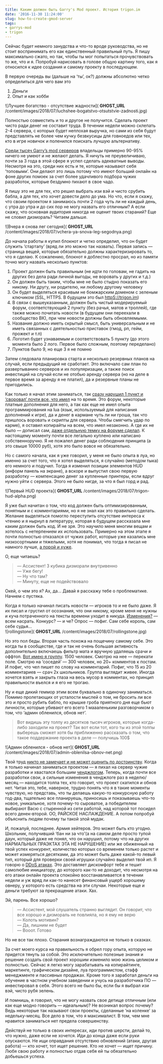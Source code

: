 ```yaml
---
title: Каким должен быть Garry's Mod проект. История trigon.im
date: '2016-11-30 11:24:00'
slug: how-to-create-gmod-server
tags:
- garrys-mod
- trigon
---
```


Сейчас будет немного занудства и что-то вроде руководства, но не стоит воспринимать его как единственный правильный путь. Я пишу максимально сжато, но так, чтобы ты мог попытаться прочувствовать то же, что и я. Попробуй нарисовать в голове общую картину того, как я относился к идее создания и самому проекту в последующем.

В первую очередь вы (дальше на ‘ты’, ок?) должны абсолютно четко определиться для чего вам это

1. Деньги
2. Опыт и как хобби

![Лучшее богатство - отсутствие жадности]( __GHOST_URL__ /content/images/2018/07/luchshee-bogatstvo-otsutstvie-zadnosti.jpg)

Полностью совместить и то и другое не получится. Сделать проект чисто ради денег не составит труда. В течении недели можно склепать 2-4 сервера, с которых будет неплохая выручка, но сами из себя будут представлять не более чем кучку безвкусицы для говноедов или тех, кто в игре новичок и поленился поискать лучшую альтернативу.

[Среди тысяч Garry’s mod серверов](http://www.gametracker.com/search/garrysmod/?searchipp=50) владельцы примерно 90-95% ничего не умеют и не желают делать. Я ничуть не преувеличиваю, почти за 3 года в этой сфере я успел сделать адекватные выводы. Несмотря на это, среди них есть и те, которые называют себя ‘топовыми’. Они делают это лишь потому что имеют больший онлайн на фоне других помоек за счет более удачливого подбора чужих разработок, которые бездумно пихают в свое чадо.

Я пишу это не для тех, кто решил выбрать изи вэй и чисто срубить бабла, а для тех, кто хочет довести дело до ума. Но что, если я скажу, что своим проектом я занимаюсь почти 2 года чуть ли не каждый день, с утра до утра и до сих пор не могу назвать его отличным? А если скажу, что основная аудитория никогда не оценит твоих стараний? Еще не словил дизмораль? Читаем дальше.

![Вчера я снова лег сегодня]( __GHOST_URL__ /content/images/2018/07/vchera-ya-snova-leg-segodnya.png)

До начала работы я купил блокнот и четко определил, что он будет служить ‘стартапу’ (вряд ли это можно так назвать). Первая запись — страница вещей, которые обязательно должны характеризировать то, что я сделаю. К сожалению, блокнот я доблестно просрал, но из памяти точно могу назвать несколько пунктов:

1. Проект должен быть правильным (не идти по головам, не гадить на других без дела ради личной выгоды, не воровать у других и т.д.)
2. Он должен быть таким, чтобы мне не было стыдно показать его никому. Ни другу, ни родителю, ни любому другому человеку
3. Он будет выделяться красивым не бомжарским доменом с зеленым ключиком (SSL, HTTPS. В будущем это был [httpS://trigon.im](httpS://trigon.im))
4. В связи с вышеуказанным, должен быть чистый модерируемый форум, соответствующий 2 пункту (без рачья, матов и троллей), где также можно почитать новости (в будущем они переехали в сообщество ВК), при чем новости должны быть обновляемыми.
5. Название должно иметь скрытый смысл, быть универсальным и не иметь связанных с деятельностью приставок (гмод, рп, гейм, прожект и т.п)
6. Логотип будет узнаваемым и соответствовать 5 пункту (до этого момента было 2 лого. Первое было сложным, поэтому переделано)
7. Пунктов было 9, но еще 3 я не помню

Затем следовала планировка старта и несколько резервных планов на случай, если предыдущий не сработает. Это включало сам план по развертыванию серверов и их популяризации, а также поиск инвестиций на случай если не отобью аренду сервера (но на деле в первое время за аренду я не платил), да и резервные планы не пригодились.

Как только я начал этим заниматься, так [сразу нарушил 1 пункт и ‘своровал’ почти все, что имел](https://leakforums.net/) на то время. Это форум, некоторые платные дополнения для него, а так как еще не имел опыта программирования на lua (язык, используемый для написания дополнений к игре), да и денег в кармане чуть ли ни гроша, так что пришлось воровать и скрипты для сервера. Чтобы смягчить удар по карме), я оставил копирайты на всем, что имел незаконно. А где их не было — дописал сам, [даже отдельную темку на форуме сделал](https://trigon.im/index.php?posts/40808/). К настоящему моменту почти все легально куплено или написано собственноручно. Я не пожалел денег ради соблюдения принципа (а это свыше 10000 руб), хотя это было вовсе не обязательно.

Но с самого начала, как я уже говорил, у меня не было опыта в луа, но именно за счет того, что я хотел выделяться, я случайно (методом тыка) его немного и подучил. Тогда я изменил позиции элементов HUD (информ панель на экране), а вскоре и выпустил свою первую разработку — компенсацию денег за купленные принтеры, если вдруг нужно уйти с сервера. Этого не было нигде, за что я был горд и рад.

![Первый HUD проекта]( __GHOST_URL__ /content/images/2018/07/trigon-hud-alpha.png)

Я уже был начитан о том, что код должен быть оптимизированным, понятным и с комментариями, но я не знал как это правильно сделать. Желание выделяться помогло переступить отсутствие интереса к чтению и я нырнул в литературу, которая в будущем рассказала мне каким должен быть код. И не зря. Это научило меня многим вещам и хотелось с нетерпением их использовать. Примерно на этом этапе я почти полностью отказался от чужих работ, которые уже казались мне низкосортными и тяжелыми, хотя не понимал, что тогда я писал не намного лучше, [а порой и хуже](https://vk.com/wall-95087107_304).

О, еще читаешь?

> — Ассистент! 3 кубика дизморали внутривенно  
> — Уже бегу!  
> — Ну что там?  
> — Минуту, еще не подействовало

Окей, о чем это я? Ах, да… Давай я расскажу тебе о проблематике. Начнем с пустяка.

Когда я только начинал писать новости — игроков то и не было даже. Я их писал и грустил от осознания, что они никому, кроме меня не нужны и куча потраченного на тексты времени уходит в никуда. [Изменения?](https://trigon.im/index.php?posts/58/) — всем насрать. Конкурс? — и че? Опрос — пофиг. Сам себе король, сам себе судья…  
 ![rollingstone]( __GHOST_URL__ /content/images/2018/07/rollingstone.jpg)

Но это пол беды. Вторая часть похожа на пощечину самому себе. Это когда ты в сообществе, где и так не очень большая активность дополнительно включаешь фильтр мата и вручную удаляешь срачи и оффтоп. [Вот имею я группу](https://vk.com/club95087107). 1500 человек. Смотрю на нее — перекати поле. Смотрю на ‘соседей’ — 300 человек, но 20+ комментов к постам. И пофиг, что чел пишет по слову на комментарий. Пофиг, что 15 из 20 комментариев — срач 2х школьников. Группа выглядит живее. Иногда хочется взять и закрыть глаза на весь мусор в комментах, но принцип правильности въелся и я его не трогаю.

Ну и еще дикий геммор этим всем буквально в одиночку заниматься. Помимо пролетающих от усталости мыслей о том, не бросить ли все это и просто рубить бабло, по крышке гроба приятного дня еще бьют личности, которые убивают его всего 1 маааленьким разговорчиком о том, что ‘админ обленился, обнов нет’.

> Вот видишь эту толпу из десятков тысяч игроков, которые когда-либо заходили на проект? Так вот если тот, кого ты из этой толпы выберешь сможет хотя бы приближенно рассказать о том, что такое поддержание проекта в деле — получишь 100$

![Админ обленился - обнов нет]( __GHOST_URL__ /content/images/2018/07/admin-oblenilsa-obnov-net.png)

Твой труд [никто не замечает и не может оценить по достоинству](https://vk.com/wall-95087107_110). Когда я только начинал заниматься проектом — я пихал на сервер чужие разработки и хвастался большим [ченджлогом](https://trigon.im/index.php?posts/77/). Теперь, когда почти все разработки свои, а сильные изменения в ченджлоге раз в неделю/месяц — находится толпа тех, кто говорит, что проект скатился и обнов нет. Читая это, тебе, наверное, трудно понять что я в такие моменты чувствую, но представь, что ты делаешь какую-то конкурсную работу год-два, тщательно все планируешь, приносишь и показываешь что-то новое, уникальное, хотя почему-то сыроватое, а победителем выбирают Васю с стыренной из сети работой, над которой тот посидел всего денек-второй. ОО, РАЙСКОЕ НАСЛАЖДЕНИЕ. А потом попробуй объяснить людям почему ты такой злой мудак.

И, пожалуй, последнее. Армия хейтеров. Это может быть кто угодно. Школьник, получивший ‘бан ни за что'(а на самом деле просто тупой даун, который даже не понял, что он нарушил, потому что на других НАРМАЛЬНЫХ ПРАЭКТАХ ЭТА НЕ НАРУШЕНИЕ) или же обиженный на твой успех конкурент, количество которых со временем только растет и может измеряться десятками, да это может быть даже какой-то левый тип, который для проверки своей игрушки случайно выделил твой ип. Я говорю о [DDoS атаках](https://vk.com/wall-95087107_7154). Это доставляет дискомфорт тебе и тешит самолюбие инициатору, до которого как-то не доходит, что несмотря на его атаки онлайн проекта спокойно восстанавливается в течении недели и уж вряд ли как-то нанесет финансовый ущерб хорошему овнеру, у которого есть средства на эти случаи. Некоторые еще и деньги требуют за прекращение атаки. Хах.

Эй, парень. Все хорошо?

> — Ассистент, мой слушатель странно выглядит. Он говорит, что все хорошо и дизмораль не повлияла, но я ему не верю  
> — Колоть мотивин?  
> — Да, лишним не будет  
> — Вооот. Готово

Но не все так плохо. Старания вознаграждаются не только в сказках.

За счет моего курса на правильность я обрел гору опыта, которую не придется тянуть за собой. Это исключительно полезные знания и решение создать свой проект хорошим изменило мою жизнь целиком и полностью. Сейчас я легко могу зарабатывать на копирайтинге, маркетинге, графическом дизайне, луа программистом, стафф менеджменте и пассивных продажах. Кроме того я заработал деньги на обучение в частном учебном заведении и учусь на разработчика ПО — инвестировал в себя. Этого всего не было бы, если бы я выбрал изи вэй, чисто рубя зелень.

И помнишь, я говорил, что не могу назвать свое детище отличным (или как еще модно говорить — идеальным)? Не возникал вопрос почему? Ведь некоторые так называют свои проекты, сделанные ‘на коленке’ за недельку-месяц. Все дело в том, что я максималист. В том, чем мне нравится заниматься нет предела совершенству.

Действуй не только в своих интересах, иди против шерсти, делай то, что нужно, даже если не хочется. Иди до конца даже если руки опускаются. Не ищи оправдания отсутствию обновлений (атаки, другая работа) — кто хочет, тот ищет решение. Кто не хочет — ищет причину. Любя свою работу и полностью отдав себя ей ты обязательно добьешься успеха.

<!--kg-card-end: markdown-->